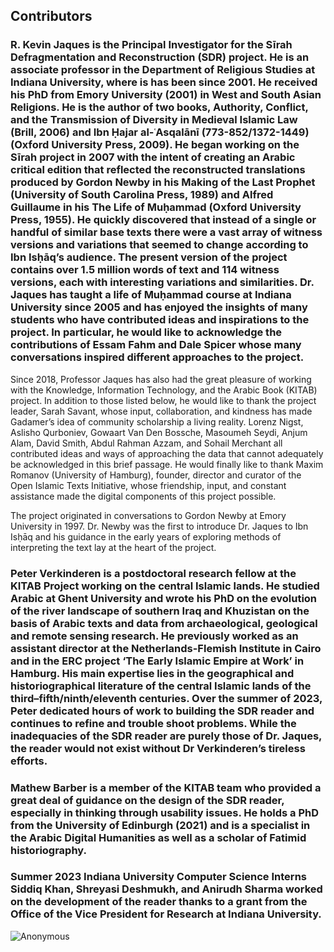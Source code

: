 ## Contributors

### R. Kevin Jaques is the Principal Investigator for the Sīrah Defragmentation and Reconstruction (SDR) project. He is an associate professor in the Department of Religious Studies at Indiana University, where is has been since 2001. He received his PhD from Emory University (2001) in West and South Asian Religions. He is the author of two books, Authority, Conflict, and the Transmission of Diversity in Medieval Islamic Law (Brill, 2006) and Ibn Ḥajar al-ʿAsqalānī (773-852/1372-1449) (Oxford University Press, 2009). He began working on the Sīrah project in 2007 with the intent of creating an Arabic critical edition that reflected the reconstructed translations produced by Gordon Newby in his Making of the Last Prophet (University of South Carolina Press, 1989) and Alfred Guillaume in his The Life of Muḥammad (Oxford University Press, 1955). He quickly discovered that instead of a single or handful of similar base texts there were a vast array of witness versions and variations that seemed to change according to Ibn Isḥāq’s audience. The present version of the project contains over 1.5 million words of text and 114 witness versions, each with interesting variations and similarities. Dr. Jaques has taught a life of Muḥammad course at Indiana University since 2005 and has enjoyed the insights of many students who have contributed ideas and inspirations to the project. In particular, he would like to acknowledge the contributions of Essam Fahm and Dale Spicer whose many conversations inspired different approaches to the project. 

Since 2018, Professor Jaques has also had the great pleasure of working with the Knowledge, Information Technology, and the Arabic Book (KITAB) project. In addition to those listed below, he would like to thank the project leader, Sarah Savant, whose input, collaboration, and kindness has made Gadamer’s idea of community scholarship a living reality. Lorenz Nigst, Aslisho Qurboniev, Gowaart Van Den Bossche, Masoumeh Seydi, Anjum Alam, David Smith, Abdul Rahman Azzam, and Sohail Merchant all contributed ideas and ways of approaching the data that cannot adequately be acknowledged in this brief passage. He would finally like to thank Maxim Romanov (University of Hamburg), founder, director and curator of the Open Islamic Texts Initiative, whose friendship, input, and constant assistance made the digital components of this project possible. 

The project originated in conversations to Gordon Newby at Emory University in 1997. Dr. Newby was the first to introduce Dr. Jaques to Ibn Isḥāq and his guidance in the early years of exploring methods of interpreting the text lay at the heart of the project.

### Peter Verkinderen is a postdoctoral research fellow at the KITAB Project working on the central Islamic lands. He studied Arabic at Ghent University and wrote his PhD on the evolution of the river landscape of southern Iraq and Khuzistan on the basis of Arabic texts and data from archaeological, geological and remote sensing research. He previously worked as an assistant director at the Netherlands-Flemish Institute in Cairo and in the ERC project ‘The Early Islamic Empire at Work’ in Hamburg. His main expertise lies in the geographical and historiographical literature of the central Islamic lands of the third–fifth/ninth/eleventh centuries. Over the summer of 2023, Peter dedicated hours of work to building the SDR reader and continues to refine and trouble shoot problems. While the inadequacies of the SDR reader are purely those of Dr. Jaques, the reader would not exist without Dr Verkinderen’s tireless efforts.

### Mathew Barber is a member of the KITAB team who provided a great deal of guidance on the design of the SDR reader, especially in thinking through usability issues. He holds a PhD from the University of Edinburgh (2021) and is a specialist in the Arabic Digital Humanities as well as a scholar of Fatimid historiography. 

### Summer 2023 Indiana University Computer Science Interns Siddiq Khan, Shreyasi Deshmukh, and Anirudh Sharma worked on the development of the reader thanks to a grant from the Office of the Vice President for Research at Indiana University. 


![Anonymous](../images/anonymous.webp)